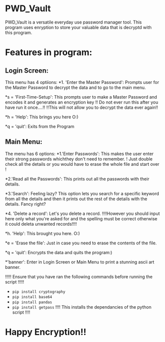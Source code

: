 # PWD_Vault

PWD_Vault is a versatile everyday use password manager tool.
This program uses enryption to store your valuable data that is decryptd with this program.

# Features in program:
## Login Screen:
This menu has 4 optiions:
*1. 'Enter the Master Password':
    Prompts user for the Master Password to decrypt the data and to go to the main menu.

*s = 'First-Time-Setup':
    This prompts user to make a Master Password and encodes it and generates an encryption key
    !! Do not ever run this after you have run it once....!!
    !!This will not allow you to decrypt the data ever again!!

*h = 'Help':
    This brings you here O:)

*q = 'quit':
    Exits from the Program

## Main Menu:
The menu has 6 options:
*1.'Enter Passwords':
    This makes the user enter their strong passwords whichthey don't need to remember.
    ! Just double check all the details or you would have to erase the whole file and start over !

*2.'Read all the Passwords':
    This prints out all the passwords with their details.

*3.'Search':
    Feeling lazy?
    This option lets you search for a specific keyword from all the details and then it prints out the rest of the details with the details. Fancy right?

*4. 'Delete a record':
    Let's you delete a record.
    !!!!However you should input here only what you're asked for and the spelling must be correct otherwise it could deleta unwanted records!!!!

*h. 'Help':
    This brought you here. O:)

*e = 'Erase the file':
    Just in case you need to erase the contents of the file.

*q = 'quit':
    Encrypts the data and quits the program:)

*'banner': Enter in Login Screen or Main Menu to print a stunning ascii art banner.


!!!!! Ensure that you have ran the following commands before running the script !!!!!
* `pip install cryptography`
* `pip install base64`
* `pip install pandas`
* `pip install getpass`
!!!! This installs the dependancies of the python script !!!!

# Happy Encryption!!

